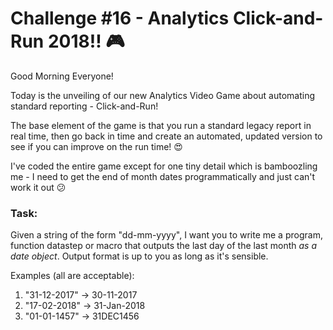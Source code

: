 # Challenge #16 - Analytics Click-and-Run 2018!! :video_game:

Good Morning Everyone!

Today is the unveiling of our new Analytics Video Game about automating standard reporting - Click-and-Run!

The base element of the game is that you run a standard legacy report in real time, then go back in time and create an automated, updated version to see if you can improve on the run time! :heart_eyes:

I've coded the entire game except for one tiny detail which is bamboozling me - I need to get the end of month dates programmatically and just can't work it out :confused:

### Task:

Given a string of the form "dd-mm-yyyy", I want you to write me a program, function datastep or macro that outputs the last day of the last month *as a date object*. Output format is up to you as long as it's sensible.

Examples (all are acceptable):

1) "31-12-2017" -> 30-11-2017 
2) "17-02-2018" -> 31-Jan-2018
3) "01-01-1457" -> 31DEC1456 
